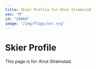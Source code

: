 ```yaml
---
title: Skier Profile for Knut Strømstad
sex: "M"
id: "20068"
image: "/img/flags/nor.svg" 
---
```


# Skier Profile

This page is for: Knut Strømstad.
    